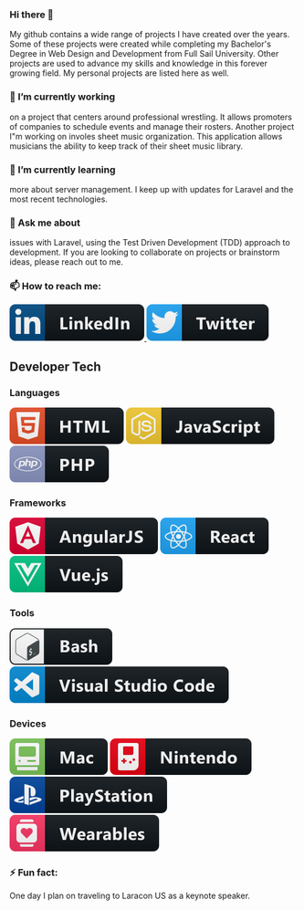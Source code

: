 ### Hi there 👋

My github contains a wide range of projects I have created over the years. Some of these projects were created while completing my Bachelor's Degree in Web Design and Development from Full Sail University. Other projects are used to advance my skills and knowledge in this forever growing field. My personal projects are listed here as well.

### 🔭 I’m currently working

on a project that centers around professional wrestling. It allows promoters of companies to schedule events and manage their rosters. Another project I"m working on involes sheet music organization. This application allows musicians the ability to keep track of their sheet music library.

### 🌱 I’m currently learning

more about server management. I keep up with updates for Laravel and the most recent technologies.

### 💬 Ask me about

issues with Laravel, using the Test Driven Development (TDD) approach to development. If you are looking to collaborate on projects or brainstorm ideas, please reach out to me.

### 📫 How to reach me:
<p align="left">
    <a href="https://www.linkedin.com/in/jeffrey-davidson-8176205a">
        <img src="badges/social/linkedin.svg" alt="LinkedIn" style="max-width:100%;">
    </a>
    <a href="https://twitter.com/jdavidsonwebdev">
        <img src="badges/social/twitter.svg" alt="Twitter" style="max-width:100%;">
    </a>
</p>

## Developer Tech

### Languages
<p align="left">
    <img src="badges/languages/html.svg" alt="HTML5" style="max-width:100%;">
    <img src="badges/languages/js.svg" alt="Javascript" style="max-width:100%;">
    <img src="badges/languages/php.svg" alt="PHP" style="max-width:100%;">
</p>

### Frameworks
<p align="left">
    <img src="badges/languages/frameworks/angular.svg" alt="LinkedIn" style="max-width:100%;">
    <img src="badges/languages/frameworks/react.svg" alt="Twitter" style="max-width:100%;">
    <img src="badges/languages/frameworks/vue.svg" alt="Twitter" style="max-width:100%;">
</p>

### Tools
<p align="left">
    <img src="badges/tools/bash.svg" alt="Bash" style="max-width:100%;">
    <img src="badges/tools/visualstudio_code.svg" alt="Visual Studio Code" style="max-width:100%;">
</p>

### Devices
<p align="left">
    <img src="badges/devices/mac.svg" alt="Mac" style="max-width:100%;">
    <img src="badges/devices/nintendo.svg" alt="Nintendo" style="max-width:100%;">
    <img src="badges/devices/playstation.svg" alt="Playstation" style="max-width:100%;">
    <img src="badges/devices/wearables.svg" alt="Wearables" style="max-width:100%;">
</p>

### ⚡ Fun fact:

One day I plan on traveling to Laracon US as a keynote speaker.
